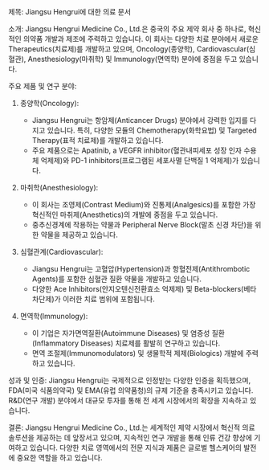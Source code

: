 제목: Jiangsu Hengrui에 대한 의료 문서

소개:
Jiangsu Hengrui Medicine Co., Ltd.은 중국의 주요 제약 회사 중 하나로, 혁신적인 의약품 개발과 제조에 주력하고 있습니다. 이 회사는 다양한 치료 분야에서 새로운 Therapeutics(치료제)를 개발하고 있으며, Oncology(종양학), Cardiovascular(심혈관), Anesthesiology(마취학) 및 Immunology(면역학) 분야에 중점을 두고 있습니다.

주요 제품 및 연구 분야:
1. 종양학(Oncology):
   - Jiangsu Hengrui는 항암제(Anticancer Drugs) 분야에서 강력한 입지를 다지고 있습니다. 특히, 다양한 모듈의 Chemotherapy(화학요법) 및 Targeted Therapy(표적 치료제)를 개발하고 있습니다.
   - 주요 제품으로는 Apatinib, a VEGFR inhibitor(혈관내피세포 성장 인자 수용체 억제제)와 PD-1 inhibitors(프로그램된 세포사멸 단백질 1 억제제)가 있습니다.

2. 마취학(Anesthesiology):
   - 이 회사는 조영제(Contrast Medium)와 진통제(Analgesics)를 포함한 가장 혁신적인 마취제(Anesthetics)의 개발에 중점을 두고 있습니다.
   - 중추신경계에 작용하는 약물과 Peripheral Nerve Block(말초 신경 차단)을 위한 약물을 제공하고 있습니다. 

3. 심혈관계(Cardiovascular):
   - Jiangsu Hengrui는 고혈압(Hypertension)과 항혈전제(Antithrombotic Agents)를 포함한 심혈관 질환 약물을 개발하고 있습니다.
   - 다양한 Ace Inhibitors(안지오텐신전환효소 억제제) 및 Beta-blockers(베타 차단제)가 이러한 치료 범위에 포함됩니다. 

4. 면역학(Immunology):
   - 이 기업은 자가면역질환(Autoimmune Diseases) 및 염증성 질환(Inflammatory Diseases) 치료제를 활발히 연구하고 있습니다.
   - 면역 조절제(Immunomodulators) 및 생물학적 제제(Biologics) 개발에 주력하고 있습니다.

성과 및 인증:
Jiangsu Hengrui는 국제적으로 인정받는 다양한 인증을 획득했으며, FDA(미국 식품의약국) 및 EMA(유럽 의약품청)의 규제 기준을 충족시키고 있습니다. R&D(연구 개발) 분야에서 대규모 투자를 통해 전 세계 시장에서의 확장을 지속하고 있습니다.

결론:
Jiangsu Hengrui Medicine Co., Ltd.는 세계적인 제약 시장에서 혁신적 의료 솔루션을 제공하는 데 앞장서고 있으며, 지속적인 연구 개발을 통해 인류 건강 향상에 기여하고 있습니다. 다양한 치료 영역에서의 전문 지식과 제품은 글로벌 헬스케어의 발전에 중요한 역할을 하고 있습니다.